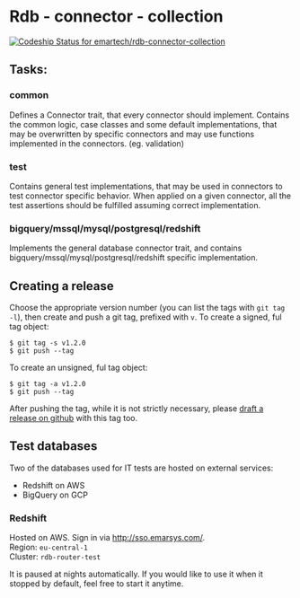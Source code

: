 # Rdb - connector - collection

[ ![Codeship Status for emartech/rdb-connector-collection](https://app.codeship.com/projects/bda87020-b021-0136-2e3a-02cacefff18b/status?branch=master)](https://app.codeship.com/projects/310361)

## Tasks:

### common

Defines a Connector trait, that every connector should implement. Contains the common logic, case classes and some default implementations, that may be overwritten by specific connectors and may use functions implemented in the connectors. (eg. validation)

### test

Contains general test implementations, that may be used in connectors to test connector specific behavior. When applied on a given connector, all the test assertions should be fulfilled assuming correct implementation.

### bigquery/mssql/mysql/postgresql/redshift

Implements the general database connector trait, and contains bigquery/mssql/mysql/postgresql/redshift
 specific implementation.
 
## Creating a release

Choose the appropriate version number (you can list the tags with `git tag -l`), then create and push a git tag, prefixed with `v`.
To create a signed, ful tag object:
```
$ git tag -s v1.2.0
$ git push --tag
```
To create an unsigned, ful tag object:
```
$ git tag -a v1.2.0
$ git push --tag
```
After pushing the tag, while it is not strictly necessary, please [draft a release on github] with this tag too.

[sbt-dynver]: https://github.com/dwijnand/sbt-dynver
[semver]: https://semver.org
[draft a release on github]: https://github.com/emartech/db-router-client/releases/new

## Test databases

Two of the databases used for IT tests are hosted on external services:  
- Redshift on AWS  
- BigQuery on GCP  

### Redshift

Hosted on AWS. Sign in via http://sso.emarsys.com/.  
Region: `eu-central-1`  
Cluster: `rdb-router-test`

It is paused at nights automatically. If you would like to use it when it stopped by default, feel free to start it anytime.
